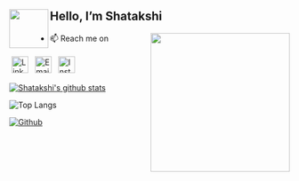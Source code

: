 
<h2><img align="left" src="https://static.wixstatic.com/media/f5d826_8ac5ee7901b145d1bdaf7536dd808aa3~mv2.gif" width="70"  > Hello, I’m Shatakshi </h2>

<img align="right" src="https://res.cloudinary.com/practicaldev/image/fetch/s--2bZIjPGC--/c_limit%2Cf_auto%2Cfl_progressive%2Cq_66%2Cw_880/https://dev-to-uploads.s3.amazonaws.com/i/d4tvukbt5mra37cvwklk.gif" width="250" style="max-width:100%;">

- 📫 Reach me on 
<p align="left">

 <a href="https://www.linkedin.com/in/shatakshi-singh-5b750b18b/" target="_blank" rel="noopener noreferrer"> <img src="https://cdn.jsdelivr.net/npm/simple-icons@v3/icons/linkedin.svg" alt="LinkedIn" height="30" style="vertical-align:top; margin:4px"></a>
 <a href="mailto:ss8664@srmist.edu.in"> <img src="https://cdn.jsdelivr.net/npm/simple-icons@v3/icons/gmail.svg" alt="Email" height="30" style="vertical-align:top; margin:4px"></a>
 <a href="https://www.instagram.com/s.shatakshi/"> <img src="https://cdn.jsdelivr.net/npm/simple-icons@v3/icons/instagram.svg" alt="Instagram" height="30" style="vertical-align:top; margin:4px"></a>
</p>

[![Shatakshi's github stats](https://github-readme-stats.vercel.app/api?username=shatakshi-singh&theme=tokyonight)](https://github.com/shatakshi-singh/github-readme-stats)

![Top Langs](https://github-readme-stats.vercel.app/api/top-langs/?username=shatakshi-singh&theme=tokyonight)

[![Github](https://img.shields.io/github/followers/shatakshi-singh?label=Follow&style=social)](https://github.com/shatakshi-singh)



<!---
Shatakshi-Singh/Shatakshi-Singh is a ✨ special ✨ repository because its `README.md` (this file) appears on your GitHub profile.
You can click the Preview link to take a look at your changes.
--->
